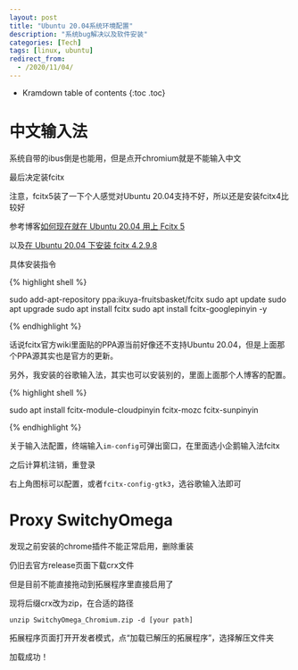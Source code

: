 ```yaml
---
layout: post
title: "Ubuntu 20.04系统环境配置"
description: "系统bug解决以及软件安装"
categories: [Tech]
tags: [linux, ubuntu]
redirect_from:
  - /2020/11/04/
---
```


* Kramdown table of contents
{:toc .toc}

# 中文输入法

系统自带的ibus倒是也能用，但是点开chromium就是不能输入中文

最后决定装fcitx

注意，fcitx5装了一下个人感觉对Ubuntu 20.04支持不好，所以还是安装fcitx4比较好

参考博客[如何现在就在 Ubuntu 20.04 用上 Fcitx 5](https://plumz.me/archives/11740/)

以及[在 Ubuntu 20.04 下安装 fcitx 4.2.9.8](https://plumz.me/archives/12018/)

具体安装指令

{% highlight shell %}

sudo add-apt-repository ppa:ikuya-fruitsbasket/fcitx
sudo apt update
sudo apt upgrade
sudo apt install fcitx
sudo apt install fcitx-googlepinyin -y

{% endhighlight %}

话说fcitx官方wiki里面贴的PPA源当前好像还不支持Ubuntu 20.04，但是上面那个PPA源其实也是官方的更新。

另外，我安装的谷歌输入法，其实也可以安装别的，里面上面那个人博客的配置。

{% highlight shell %}

sudo apt install fcitx-module-cloudpinyin fcitx-mozc fcitx-sunpinyin

{% endhighlight %}

关于输入法配置，终端输入`im-config`可弹出窗口，在里面选小企鹅输入法fcitx

之后计算机注销，重登录

右上角图标可以配置，或者`fcitx-config-gtk3`，选谷歌输入法即可


# Proxy SwitchyOmega

发现之前安装的chrome插件不能正常启用，删除重装

仍旧去官方release页面下载crx文件

但是目前不能直接拖动到拓展程序里直接启用了

现将后缀crx改为zip，在合适的路径

`unzip SwitchyOmega_Chromium.zip -d [your path]`

拓展程序页面打开开发者模式，点“加载已解压的拓展程序”，选择解压文件夹

加载成功！